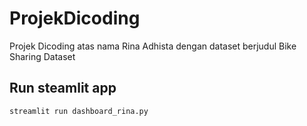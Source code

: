 # ProjekDicoding
Projek Dicoding atas nama Rina Adhista dengan dataset berjudul Bike Sharing Dataset

## Run steamlit app
```
streamlit run dashboard_rina.py
```
